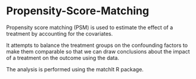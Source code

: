 # Propensity-Score-Matching


Propensity score matching (PSM) is used to estimate the effect of a treatment by accounting for the covariates. 

It attempts to balance the treatment groups on the confounding factors to make them comparable so that we can draw conclusions about the impact of a treatment on the outcome using the data.

The analysis is performed using the matchIt R package.
